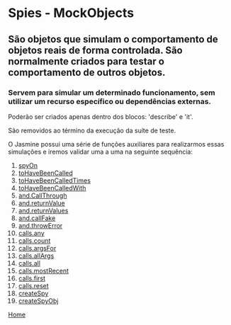 # Spies - MockObjects
## São objetos que simulam o comportamento de objetos reais de forma controlada. São normalmente criados para testar o comportamento de outros objetos.

### Servem para simular um determinado funcionamento, sem utilizar um recurso específico ou dependências externas.

Poderão ser criados apenas dentro dos blocos: 'describe' e 'it'.

São removidos ao término da execução da suíte de teste.

O Jasmine possui uma série de funções auxiliares para realizarmos essas simulações e iremos validar uma a uma na seguinte sequência:

1. [spyOn](/docs/spies/01_spyOn.md)
2. [toHaveBeenCalled](/docs/spies/02_toHaveBeenCalled.md)
3. [toHaveBeenCalledTimes](/docs/spies/03_toHaveBeenCalledTimes.md)
4. [toHaveBeenCalledWith](/docs/spies/04_toHaveBeenCalledWith.md)
5. [and.CallThrough](/docs/spies/05_and.CallThrough.md)
6. [and.returnValue](/docs/spies/06_and.returnValue.md)
7. [and.returnValues](/docs/spies/07_and.returnValues.md)
8. [and.callFake](/docs/spies/08_and.callFake.md)
9. [and.throwError](/docs/spies/09_and.throwError.md)
10. [calls.any](/docs/spies/10_calls.any.md)
11. [calls.count](/docs/spies/11_calls.count.md)
12. [calls.argsFor](/docs/spies/12_calls.argsFor.md)
13. [calls.allArgs](/docs/spies/13_calls.allArgs.md)
14. [calls.all](/docs/spies/14_calls.all.md)
15. [calls.mostRecent](/docs/spies/15_calls.mostRecent.md)
16. [calls.first](/docs/spies/16_calls.first.md)
17. [calls.reset](/docs/spies/17_calls.reset.md)
18. [createSpy](/docs/spies/18_createSpy.md)
19. [createSpyObj](/docs/spies/19_createSpyObj.md)


[Home](https://github.com/andresilveiraleite/jasmine_nodejs/blob/master/README.md)  


